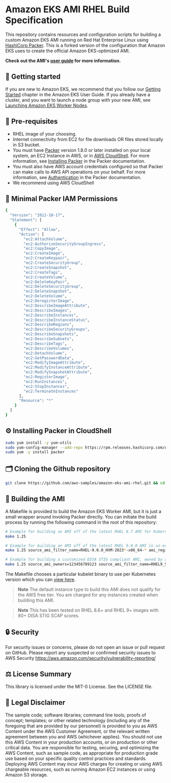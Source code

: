 # Amazon EKS AMI RHEL Build Specification

This repository contains resources and configuration scripts for building a custom Amazon EKS AMI running on Red Hat Enterprise Linux using [HashiCorp Packer](https://www.packer.io/). This is a forked version of the configuration that Amazon EKS uses to create the official Amazon EKS-optimized AMI.

**Check out the AMI's [user guide](doc/USER_GUIDE.md) for more information.**

## 🚀 Getting started

If you are new to Amazon EKS, we recommend that you follow our [Getting Started](https://docs.aws.amazon.com/eks/latest/userguide/getting-started.html) chapter in the Amazon EKS User Guide. If you already have a cluster, and you want to launch a node group with your new AMI, see [Launching Amazon EKS Worker Nodes](https://docs.aws.amazon.com/eks/latest/userguide/launch-workers.html).

## 🔢 Pre-requisites

* RHEL image of your choosing.
* Internet connectivity from EC2 for file downloads OR files stored locally in S3 bucket.
* You must have [Packer](https://www.packer.io/) version 1.8.0 or later installed on your local system, an EC2 Instance in AWS, or in [AWS CloudShell](https://aws.amazon.com/cloudshell/). For more information, see [Installing Packer](https://www.packer.io/docs/install/index.html) in the Packer documentation.
* You must also have AWS account credentials configured so that Packer can make calls to AWS API operations on your behalf. For more information, see [Authentication](https://www.packer.io/docs/builders/amazon.html#specifying-amazon-credentials) in the Packer documentation.
* We recommend using AWS CloudShell

## 🪪 Minimal Packer IAM Permissions
```bash
{
  "Version": "2012-10-17",
  "Statement": [
    {
      "Effect": "Allow",
      "Action": [
        "ec2:AttachVolume",
        "ec2:AuthorizeSecurityGroupIngress",
        "ec2:CopyImage",
        "ec2:CreateImage",
        "ec2:CreateKeypair",
        "ec2:CreateSecurityGroup",
        "ec2:CreateSnapshot",
        "ec2:CreateTags",
        "ec2:CreateVolume",
        "ec2:DeleteKeyPair",
        "ec2:DeleteSecurityGroup",
        "ec2:DeleteSnapshot",
        "ec2:DeleteVolume",
        "ec2:DeregisterImage",
        "ec2:DescribeImageAttribute",
        "ec2:DescribeImages",
        "ec2:DescribeInstances",
        "ec2:DescribeInstanceStatus",
        "ec2:DescribeRegions",
        "ec2:DescribeSecurityGroups",
        "ec2:DescribeSnapshots",
        "ec2:DescribeSubnets",
        "ec2:DescribeTags",
        "ec2:DescribeVolumes",
        "ec2:DetachVolume",
        "ec2:GetPasswordData",
        "ec2:ModifyImageAttribute",
        "ec2:ModifyInstanceAttribute",
        "ec2:ModifySnapshotAttribute",
        "ec2:RegisterImage",
        "ec2:RunInstances",
        "ec2:StopInstances",
        "ec2:TerminateInstances"
      ],
      "Resource": "*"
    }
  ]
}
```

## ⚙️ Installing Packer in CloudShell
```bash
sudo yum install -y yum-utils
sudo yum-config-manager --add-repo https://rpm.releases.hashicorp.com/AmazonLinux/hashicorp.repo
sudo yum -y install packer

```

## 🗂️ Cloning the Github repository
```bash
git clone https://github.com/aws-samples/amazon-eks-ami-rhel.git && cd amazon-eks-ami-rhel

```

## 👷 Building the AMI

A Makefile is provided to build the Amazon EKS Worker AMI, but it is just a small wrapper around invoking Packer directly. You can initiate the build process by running the following command in the root of this repository:
```bash
# Example for building an AMI off of the latest RHEL 8.7 AMI for Kubernetes version 1.25
make 1.25

# Example for building an AMI off of the latest RHEL 9.0.0 AMI in us-east-2 region
make 1.25 source_ami_filter_name=RHEL-9.0.0_HVM-2023*-x86_64-* ami_regions=us-east-2 aws_region=us-east-2

# Example for building a customized DISA STIG compliant AMI, owned by a specific AWS Account in AWS GovCloud us-gov-east-1 region
make 1.25 source_ami_owners=123456789123 source_ami_filter_name=RHEL9_STIG_BASE*2023-04-14* ami_regions=us-gov-east-1 aws_region=us-gov-east-1
```

The Makefile chooses a particular kubelet binary to use per Kubernetes version which you can [view here](Makefile).

> **Note**
> The default instance type to build this AMI does not qualify for the AWS free tier.
> You are charged for any instances created when building this AMI.

> **Note**
> This has been tested on RHEL 8.6+ and RHEL 9+ images with 80+ DISA STIG SCAP scores.

## 🔒 Security

For security issues or concerns, please do not open an issue or pull request on GitHub. Please report any suspected or confirmed security issues to AWS Security https://aws.amazon.com/security/vulnerability-reporting/

## ⚖️ License Summary

This library is licensed under the MIT-0 License. See the LICENSE file.

## 📝 Legal Disclaimer

The sample code; software libraries; command line tools; proofs of concept; templates; or other related technology (including any of the foregoing that are provided by our personnel) is provided to you as AWS Content under the AWS Customer Agreement, or the relevant written agreement between you and AWS (whichever applies). You should not use this AWS Content in your production accounts, or on production or other critical data. You are responsible for testing, securing, and optimizing the AWS Content, such as sample code, as appropriate for production grade use based on your specific quality control practices and standards. Deploying AWS Content may incur AWS charges for creating or using AWS chargeable resources, such as running Amazon EC2 instances or using Amazon S3 storage.